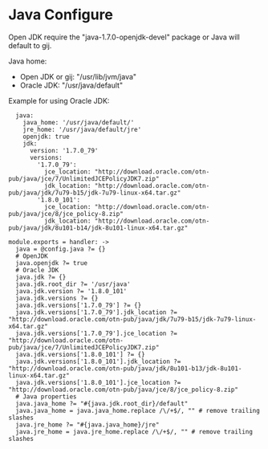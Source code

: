 
# Java Configure

Open JDK require the "java-1.7.0-openjdk-devel" package or Java will default
to gij.

Java home:

*  Open JDK or gij: "/usr/lib/jvm/java"
*  Oracle JDK: "/usr/java/default"

Example for using Oracle JDK:

```
  java:
    java_home: '/usr/java/default/'
    jre_home: '/usr/java/default/jre'
    openjdk: true
    jdk:
      version: '1.7.0_79'
      versions:
        '1.7.0_79':
          jce_location: "http://download.oracle.com/otn-pub/java/jce/7/UnlimitedJCEPolicyJDK7.zip"
          jdk_location: "http://download.oracle.com/otn-pub/java/jdk/7u79-b15/jdk-7u79-linux-x64.tar.gz"
        '1.8.0_101':
          jce_location: "http://download.oracle.com/otn-pub/java/jce/8/jce_policy-8.zip"
          jdk_location: "http://download.oracle.com/otn-pub/java/jdk/8u101-b14/jdk-8u101-linux-x64.tar.gz"
```

    module.exports = handler: ->
      java = @config.java ?= {}
      # OpenJDK
      java.openjdk ?= true
      # Oracle JDK
      java.jdk ?= {}
      java.jdk.root_dir ?= '/usr/java'
      java.jdk.version ?= '1.8.0_101'
      java.jdk.versions ?= {}
      java.jdk.versions['1.7.0_79'] ?= {}
      java.jdk.versions['1.7.0_79'].jdk_location ?= "http://download.oracle.com/otn-pub/java/jdk/7u79-b15/jdk-7u79-linux-x64.tar.gz"
      java.jdk.versions['1.7.0_79'].jce_location ?= "http://download.oracle.com/otn-pub/java/jce/7/UnlimitedJCEPolicyJDK7.zip"
      java.jdk.versions['1.8.0_101'] ?= {}
      java.jdk.versions['1.8.0_101'].jdk_location ?= "http://download.oracle.com/otn-pub/java/jdk/8u101-b13/jdk-8u101-linux-x64.tar.gz"
      java.jdk.versions['1.8.0_101'].jce_location ?= "http://download.oracle.com/otn-pub/java/jce/8/jce_policy-8.zip"
      # Java properties
      java.java_home ?= "#{java.jdk.root_dir}/default"
      java.java_home = java.java_home.replace /\/+$/, "" # remove trailing slashes
      java.jre_home ?= "#{java.java_home}/jre"
      java.jre_home = java.jre_home.replace /\/+$/, "" # remove trailing slashes
